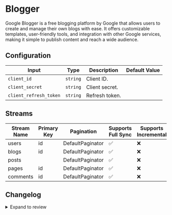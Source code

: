 # Blogger
Google Blogger is a free blogging platform by Google that allows users to create and manage their own blogs with ease. It offers customizable templates, user-friendly tools, and integration with other Google services, making it simple to publish content and reach a wide audience. 

## Configuration

| Input | Type | Description | Default Value |
|-------|------|-------------|---------------|
| `client_id` | `string` | Client ID.  |  |
| `client_secret` | `string` | Client secret.  |  |
| `client_refresh_token` | `string` | Refresh token.  |  |

## Streams
| Stream Name | Primary Key | Pagination | Supports Full Sync | Supports Incremental |
|-------------|-------------|------------|---------------------|----------------------|
| users | id | DefaultPaginator | ✅ |  ❌  |
| blogs | id | DefaultPaginator | ✅ |  ❌  |
| posts |  | DefaultPaginator | ✅ |  ❌  |
| pages | id | DefaultPaginator | ✅ |  ❌  |
| comments | id | DefaultPaginator | ✅ |  ❌  |

## Changelog

<details>
  <summary>Expand to review</summary>

| Version          | Date              | Pull Request | Subject        |
|------------------|-------------------|--------------|----------------|
| 0.0.20 | 2025-04-26 | [58736](https://github.com/airbytehq/airbyte/pull/58736) | Update dependencies |
| 0.0.19 | 2025-04-19 | [58258](https://github.com/airbytehq/airbyte/pull/58258) | Update dependencies |
| 0.0.18 | 2025-04-12 | [57632](https://github.com/airbytehq/airbyte/pull/57632) | Update dependencies |
| 0.0.17 | 2025-04-05 | [57116](https://github.com/airbytehq/airbyte/pull/57116) | Update dependencies |
| 0.0.16 | 2025-03-29 | [56571](https://github.com/airbytehq/airbyte/pull/56571) | Update dependencies |
| 0.0.15 | 2025-03-22 | [56134](https://github.com/airbytehq/airbyte/pull/56134) | Update dependencies |
| 0.0.14 | 2025-03-08 | [55358](https://github.com/airbytehq/airbyte/pull/55358) | Update dependencies |
| 0.0.13 | 2025-03-01 | [54836](https://github.com/airbytehq/airbyte/pull/54836) | Update dependencies |
| 0.0.12 | 2025-02-22 | [54220](https://github.com/airbytehq/airbyte/pull/54220) | Update dependencies |
| 0.0.11 | 2025-02-15 | [53903](https://github.com/airbytehq/airbyte/pull/53903) | Update dependencies |
| 0.0.10 | 2025-02-08 | [53435](https://github.com/airbytehq/airbyte/pull/53435) | Update dependencies |
| 0.0.9 | 2025-02-01 | [52921](https://github.com/airbytehq/airbyte/pull/52921) | Update dependencies |
| 0.0.8 | 2025-01-25 | [52161](https://github.com/airbytehq/airbyte/pull/52161) | Update dependencies |
| 0.0.7 | 2025-01-18 | [51746](https://github.com/airbytehq/airbyte/pull/51746) | Update dependencies |
| 0.0.6 | 2025-01-11 | [51242](https://github.com/airbytehq/airbyte/pull/51242) | Update dependencies |
| 0.0.5 | 2024-12-28 | [50441](https://github.com/airbytehq/airbyte/pull/50441) | Update dependencies |
| 0.0.4 | 2024-12-21 | [50162](https://github.com/airbytehq/airbyte/pull/50162) | Update dependencies |
| 0.0.3 | 2024-12-14 | [49578](https://github.com/airbytehq/airbyte/pull/49578) | Update dependencies |
| 0.0.2 | 2024-12-12 | [49012](https://github.com/airbytehq/airbyte/pull/49012) | Update dependencies |
| 0.0.1 | 2024-11-09 | | Initial release by [@bala-ceg](https://github.com/bala-ceg) via Connector Builder |

</details>
